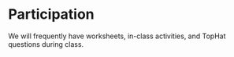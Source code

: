 # Participation

We will frequently have worksheets, in-class activities, and TopHat questions during class.
